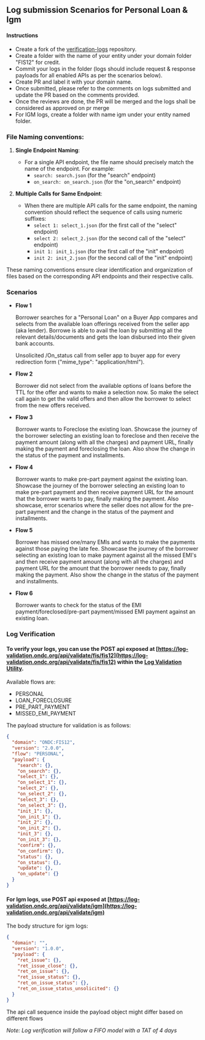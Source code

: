 ## Log submission Scenarios for Personal Loan & Igm

#### Instructions

- Create a fork of the [verification-logs](https://github.com/ONDC-Official/verification-logs) repository.
- Create a folder with the name of your entity under your domain folder "FIS12" for credit.
- Commit your logs in the folder (logs should include request & response payloads for all enabled APIs as per the scenarios below).
- Create PR and label it with your domain name.
- Once submitted, please refer to the comments on logs submitted and update the PR based on the comments provided.
- Once the reviews are done, the PR will be merged and the logs shall be considered as approved on pr merge
- For IGM logs, create a folder with name igm under your entity named folder.

### File Naming conventions:

1. **Single Endpoint Naming**:

   - For a single API endpoint, the file name should precisely match the name of the endpoint. For example:
     - `search: search.json` (for the "search" endpoint)
     - `on_search: on_search.json` (for the "on_search" endpoint)

2. **Multiple Calls for Same Endpoint**:

   - When there are multiple API calls for the same endpoint, the naming convention should reflect the sequence of calls using numeric suffixes:
     - `select 1: select_1.json` (for the first call of the "select" endpoint)
     - `select 2: select_2.json` (for the second call of the "select" endpoint)
     - `init 1: init_1.json` (for the first call of the "init" endpoint)
     - `init 2: init_2.json` (for the second call of the "init" endpoint)

These naming conventions ensure clear identification and organization of files based on the corresponding API endpoints and their respective calls.

### Scenarios

- **Flow 1**

  Borrower searches for a "Personal Loan" on a Buyer App compares and selects from the available loan offerings received from the seller app (aka lender). Borrowe is able to avail the loan by submitting all the relevant details/documents and gets the loan disbursed into their given bank accounts.

  Unsolicited /On_status call from seller app to buyer app for every redirection form ("mime_type": "application/html").

- **Flow 2**

  Borrower did not select from the available options of loans before the TTL for the offer and wants to make a selection now. So make the select call again to get the valid offers and then allow the borrower to select from the new offers received.

- **Flow 3**

  Borrower wants to Foreclose the existing loan.
  Showcase the journey of the borrower selecting an existing loan to foreclose and then receive the payment amount (along with all the charges) and payment URL, finally making the payment and foreclosing the loan. Also show the change in the status of the payment and installments.

- **Flow 4**

  Borrower wants to make pre-part payment against the existing loan.
  Showcase the journey of the borrower selecting an existing loan to make pre-part payment and then receive payment URL for the amount that the borrower wants to pay, finally making the payment.
  Also showcase, error scenarios where the seller does not allow for the pre-part payment and the change in the status of the payment and installments.

- **Flow 5**

  Borrower has missed one/many EMIs and wants to make the payments against those paying the late fee.
  Showcase the journey of the borrower selecting an existing loan to make payment against all the missed EMI's and then receive payment amount (along with all the charges) and payment URL for the amount that the borrower needs to pay, finally making the payment. Also show the change in the status of the payment and installments.

- **Flow 6**

  Borrower wants to check for the status of the EMI payment/foreclosed/pre-part payment/missed EMI payment against an existing loan.

### Log Verification

#### To verify your logs, you can use the POST api exposed at [https://log-validation.ondc.org/api/validate/fis/fis12](https://log-validation.ondc.org/api/validate/fis/fis12) within the [Log Validation Utility](https://github.com/ONDC-Official/log-validation-utility).

Available flows are:

- PERSONAL
- LOAN_FORECLOSURE
- PRE_PART_PAYMENT
- MISSED_EMI_PAYMENT

The payload structure for validation is as follows:

```json
{
  "domain": "ONDC:FIS12",
  "version": "2.0.0",
  "flow": "PERSONAL",
  "payload": {
    "search": {},
    "on_search": {},
    "select_1": {},
    "on_select_1": {},
    "select_2": {},
    "on_select_2": {},
    "select_3": {},
    "on_select_3": {},
    "init_1": {},
    "on_init_1": {},
    "init_2": {},
    "on_init_2": {},
    "init_3": {},
    "on_init_3": {},
    "confirm": {},
    "on_confirm": {},
    "status": {},
    "on_status": {},
    "update": {},
    "on_update": {}
  }
}
```


#### For Igm logs, use POST api exposed at [https://log-validation.ondc.org/api/validate/igm](https://log-validation.ondc.org/api/validate/igm)

The body structure for igm logs:

```json
{
  "domain": "",
  "version": "1.0.0",
  "payload": {
    "ret_issue": {},
    "ret_issue_close": {},
    "ret_on_issue": {},
    "ret_issue_status": {},
    "ret_on_issue_status": {},
    "ret_on_issue_status_unsolicited": {}
  }
}
```

The api call sequence inside the payload object might differ based on different flows

*Note: Log verification will follow a FIFO model with a TAT of 4 days*